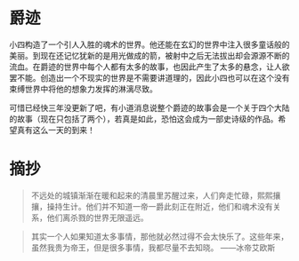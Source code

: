 # 爵迹

小四构造了一个引人入胜的魂术的世界。他还能在玄幻的世界中注入很多童话般的美丽。到现在还记忆犹新的是用光做成的箭，被射中之后无法拔出却会源源不断的流血。在爵迹的世界中每个人都有太多的故事，也因此产生了太多的悬念，让人欲罢不能。创造出一个不现实的世界是不需要讲道理的，因此小四也可以在这个没有束缚世界中将他的想象力发挥的淋漓尽致。

可惜已经快三年没更新了吧，有小道消息说整个爵迹的故事会是一个关于四个大陆的故事（现在只包括了两个），若真是如此，恐怕这会成为一部史诗级的作品。希望真有这么一天的到来！

# 摘抄 

> 不远处的城镇渐渐在暖和起来的清晨里苏醒过来，人们奔走忙碌，熙熙攘攘，操持生计。他们并不知道一帝一爵此刻正在附近，他们和魂术没有关系，他们离杀戮的世界无限遥远。

> 其实一个人如果知道太多事情，那他就必然过得不会太快乐了。这些年来，虽然我贵为帝王，但是很多事情，我都尽量不去知晓。 ——冰帝艾欧斯